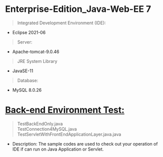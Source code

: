 # Enterprise-Edition_Java-Web-EE 7
> Integrated Development Environment (IDE): 
- Eclipse 2021-06
> Server: 
- Apache-tomcat-9.0.46
> JRE System Library
- JavaSE-11
> Database:
- MySQL 8.0.26

# <a href = "https://github.com/JamesCoding888/Enterprise-Edition_Java-EE_7/tree/master/src/main/java/javaWebEE/test">Back-end Environment Test:</a><br>
> TestBackEndOnly.java <br>
> TestConnection4MySQL.java <br>
> TestServletWithFrontEndApplicationLayer.java.java <br>
- Description: The sample codes are used to check out your operation of IDE if can run on Java Application or Servlet. <br>


